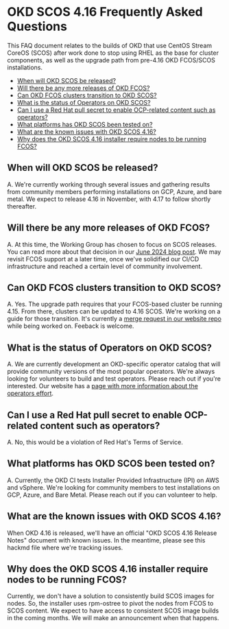 # OKD SCOS 4.16 Frequently Asked Questions
 
<!--cSpell:ignore SCOS -->

This FAQ document relates to the builds of OKD that use CentOS Stream CoreOS (SCOS) after work done to stop using RHEL as the base for cluster components, as well as the upgrade path from pre-4.16 OKD FCOS/SCOS installations.

- [When will OKD SCOS be released?](https://okd.io/docs/project/scos-migration-faq#When-will-OKD-SCOS-be-released)
- [Will there be any more releases of OKD FCOS?](https://okd.io/docs/project/scos-migration-faq#Will-there-be-any-more-releases-of-OKD-FCOS)
- [Can OKD FCOS clusters transition to OKD SCOS?](https://okd.io/docs/project/scos-migration-faq#Can-OKD-FCOS-clusters-transition-to-OKD-SCOS)
- [What is the status of Operators on OKD SCOS?](https://okd.io/docs/project/scos-migration-faq#What-is-the-status-of-Operators-on-OKD-SCOS)
- [Can I use a Red Hat pull secret to enable OCP-related content such as operators?](https://okd.io/docs/project/scos-migration-faq#Can-I-use-a-Red-Hat-pull-secret-to-enable-OCP-related-content-such-as-operators)
- [What platforms has OKD SCOS been tested on?](https://okd.io/docs/project/scos-migration-faq#What-platforms-has-OKD-SCOS-been-tested-on)
- [What are the known issues with OKD SCOS 4.16?](https://okd.io/docs/project/scos-migration-faq#What-are-the-known-issues-with-OKD-SCOS-416)
- [Why does the OKD SCOS 4.16 installer require nodes to be running FCOS?](https://okd.io/docs/project/scos-migration-faq#Why-does-the-OKD-SCOS-416-installer-require-nodes-to-be-running-FCOS)

## When will OKD SCOS be released?

A. We're currently working through several issues and gathering results from community members performing installations on GCP, Azure, and bare metal. We expect to release 4.16 in November, with 4.17 to follow shortly thereafter.

## Will there be any more releases of OKD FCOS?

A. At this time, the Working Group has chosen to focus on SCOS releases. You can read more about that decision in our [June 2024 blog post](https://okd.io/blog/2024/06/01/okd-future-statement/). We may revisit FCOS support at a later time, once we've solidified our CI/CD infrastructure and reached a certain level of community involvement. 

## Can OKD FCOS clusters transition to OKD SCOS?

A. Yes. The upgrade path requires that your FCOS-based cluster be running 4.15. From there, clusters can be updated to 4.16 SCOS. We're working on a guide for those transition. It's currently a [merge request in our website repo](https://github.com/okd-project/okd-web/pull/22/files) while being worked on. Feeback is welcome.

## What is the status of Operators on OKD SCOS?

A. We are currently development an OKD-specific operator catalog that will provide community versions of the most popular operators. We're always looking for volunteers to build and test operators. Please reach out if you're interested. Our website has a [page with more information about the operators effort](https://okd.io/docs/operators/).

## Can I use a Red Hat pull secret to enable OCP-related content such as operators?

A. No, this would be a violation of Red Hat's Terms of Service.

## What platforms has OKD SCOS been tested on? 

A. Currently, the OKD CI tests Installer Provided Infrastructure (IPI) on AWS and vSphere. We're looking for community members to test installations on GCP, Azure, and Bare Metal. Please reach out if you can volunteer to help. 

## What are the known issues with OKD SCOS 4.16?

When OKD 4.16 is released, we'll have an official "OKD SCOS 4.16 Release Notes" document with known issues. In the meantime, please see this hackmd file where we're tracking issues.  

## Why does the OKD SCOS 4.16 installer require nodes to be running FCOS?

Currently, we don't have a solution to consistently build SCOS images for nodes. So, the installer uses rpm-ostree to pivot the nodes from FCOS to SCOS content. We expect to have access to consistent SCOS image builds in the coming months. We will make an announcement when that happens.




